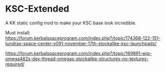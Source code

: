 # KSC-Extended
A KK static config mod to make your KSC base look incredible.

Must install:
https://forum.kerbalspaceprogram.com/index.php?/topic/174368-122-151-tundras-space-center-v091-november-17th-stockalike-ksc-launchpads/

https://forum.kerbalspaceprogram.com/index.php?/topic/169891-wip-omega482s-dev-thread-omegas-stockalike-structures-no-textures-required/
